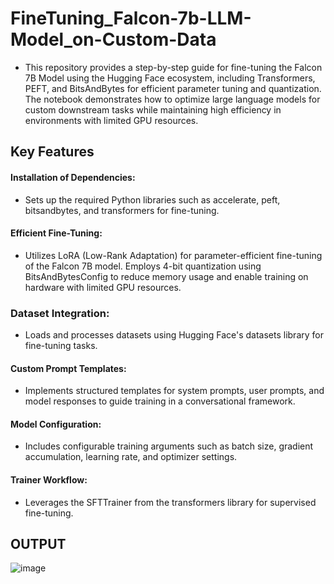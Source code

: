 # FineTuning_Falcon-7b-LLM-Model_on-Custom-Data
- This repository provides a step-by-step guide for fine-tuning the Falcon 7B Model using the Hugging Face ecosystem, including Transformers, PEFT, and BitsAndBytes for efficient parameter tuning and quantization. The notebook demonstrates how to optimize large language models for custom downstream tasks while maintaining high efficiency in environments with limited GPU resources.

## Key Features
#### Installation of Dependencies:

- Sets up the required Python libraries such as accelerate, peft, bitsandbytes, and transformers for fine-tuning.
  
#### Efficient Fine-Tuning:

- Utilizes LoRA (Low-Rank Adaptation) for parameter-efficient fine-tuning of the Falcon 7B model.
Employs 4-bit quantization using BitsAndBytesConfig to reduce memory usage and enable training on hardware with limited GPU resources.

### Dataset Integration:
- Loads and processes datasets using Hugging Face's datasets library for fine-tuning tasks.

#### Custom Prompt Templates:
- Implements structured templates for system prompts, user prompts, and model responses to guide training in a conversational framework.

#### Model Configuration:
- Includes configurable training arguments such as batch size, gradient accumulation, learning rate, and optimizer settings.

#### Trainer Workflow:
- Leverages the SFTTrainer from the transformers library for supervised fine-tuning.

## OUTPUT 
![image](https://github.com/user-attachments/assets/4355dc3b-b3bb-4ba4-9164-276b24e9ed21)

